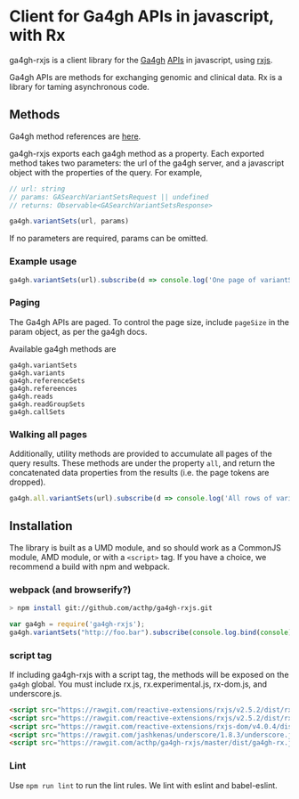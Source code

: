 # Client for Ga4gh APIs in javascript, with Rx

ga4gh-rxjs is a client library for the [Ga4gh](http://ga4gh.org/) [APIs](http://ga4gh.org/documentation/api/v0.5.1/ga4gh_api.html#/)
in javascript, using [rxjs](https://github.com/Reactive-Extensions/RxJS).

Ga4gh APIs are methods for exchanging genomic and clinical data. Rx is a library for taming asynchronous code.

## Methods

Ga4gh method references are [here](http://ga4gh.org/documentation/api/v0.5.1/ga4gh_api.html#/).

ga4gh-rxjs exports each ga4gh method as a property. Each exported method takes two
parameters: the url of the ga4gh server, and a javascript object with the properties
of the query. For example,

```javascript
// url: string
// params: GASearchVariantSetsRequest || undefined
// returns: Observable<GASearchVariantSetsResponse>

ga4gh.variantSets(url, params)

```

If no parameters are required, params can be omitted.

### Example usage
```javascript
ga4gh.variantSets(url).subscribe(d => console.log('One page of variantSets', d));
```

### Paging

The Ga4gh APIs are paged. To control the page size, include `pageSize` in
the param object, as per the ga4gh docs.

Available ga4gh methods are

```
ga4gh.variantSets
ga4gh.variants
ga4gh.referenceSets
ga4gh.refereences
ga4gh.reads
ga4gh.readGroupSets
ga4gh.callSets
```


### Walking all pages

Additionally, utility methods are provided to accumulate all pages of the query
results. These methods are under the property `all`, and return the concatenated data
properties from the results (i.e. the page tokens are dropped).

```javascript
ga4gh.all.variantSets(url).subscribe(d => console.log('All rows of variantSets', d));
```

## Installation

The library is built as a UMD module, and so should work as a CommonJS module, AMD
module, or with a `<script>` tag. If you have a choice, we recommend a build with
npm and webpack.

### webpack (and browserify?)

```sh
> npm install git://github.com/acthp/ga4gh-rxjs.git
```

```javascript
var ga4gh = require('ga4gh-rxjs');
ga4gh.variantSets("http://foo.bar").subscribe(console.log.bind(console));
```

### script tag

If including ga4gh-rxjs with a script tag, the methods will be exposed on
the `ga4gh` global. You must include rx.js, rx.experimental.js, rx-dom.js, and underscore.js.

```html
<script src="https://rawgit.com/reactive-extensions/rxjs/v2.5.2/dist/rx.js"></script>
<script src="https://rawgit.com/reactive-extensions/rxjs/v2.5.2/dist/rx.experimental.js"></script>
<script src="https://rawgit.com/reactive-extensions/rxjs-dom/v4.0.4/dist/rx.dom.js"></script>
<script src="https://rawgit.com/jashkenas/underscore/1.8.3/underscore.js"></script>
<script src="https://rawgit.com/acthp/ga4gh-rxjs/master/dist/ga4gh-rx.js"></script>
```

### Lint

Use `npm run lint` to run the lint rules. We lint with eslint and babel-eslint.
